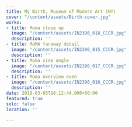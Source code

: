 ```yaml
---
title: My Birth, Museum of Modern Art (NY)
cover: "/content/assets/Birth-cover.jpg"
works:
- title: Moma close up
  image: "/content/assets/IN2396_018_CCCR.jpg"
  description: ''
- title: MoMA faraway detail
  image: "/content/assets/IN2396_015_CCCR.jpg"
  description: ''
- title: Moma side angle
  image: "/content/assets/IN2396_017_CCCR.jpg"
  description: ''
- title: Moma overview even
  image: "/content/assets/IN2396_016_CCCR.jpg"
  description: ''
date: 2019-03-05T16:12:44.000+00:00
featured: true
solo: false
location: ''

---
```

